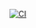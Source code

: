 [![CI](https://github.com/Ritiktiwari626/testing-ci-cd/actions/workflows/testing.yml/badge.svg)](https://github.com/Ritiktiwari626/testing-ci-cd/actions/workflows/testing.yml)
